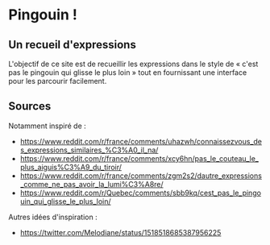 # Pingouin !

## Un recueil d'expressions

L'objectif de ce site est de recueillir les expressions dans le style de « c'est pas le pingouin qui glisse le plus loin » tout en fournissant une interface pour les parcourir facilement.

## Sources

Notamment inspiré de :

- https://www.reddit.com/r/france/comments/uhazwh/connaissezvous_des_expressions_similaires_%C3%A0_il_na/
- https://www.reddit.com/r/france/comments/xcy6hn/pas_le_couteau_le_plus_aiguis%C3%A9_du_tiroir/
- https://www.reddit.com/r/france/comments/zgm2s2/dautre_expressions_comme_ne_pas_avoir_la_lumi%C3%A8re/
- https://www.reddit.com/r/Quebec/comments/sbb9kq/cest_pas_le_pingouin_qui_glisse_le_plus_loin/

Autres idées d'inspiration :

- https://twitter.com/Melodiane/status/1518518685387956225

